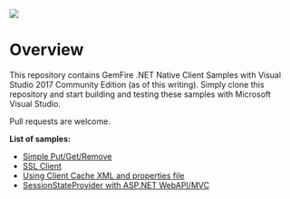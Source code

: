 [<img src="https://geode.apache.org/img/Apache_Geode_logo.png" align="center"/>](http://geode.apache.org)

# Overview
This repository contains GemFire .NET Native Client Samples with Visual Studio 2017 Community Edition (as of this writing).
Simply clone this repository and start building and testing these samples with Microsoft Visual Studio. 

Pull requests are welcome.

**List of samples:**
- [Simple Put/Get/Remove](https://github.com/dkhopade/gemfire-dotnet-nc/tree/master/simple-put-get-remove)
- [SSL Client](https://github.com/dkhopade/gemfire-dotnet-nc/tree/master/ssl-client)
- [Using Client Cache XML and properties file](https://github.com/dkhopade/gemfire-dotnet-nc/tree/master/using-client-cache-xml-and-properties-file)
- [SessionStateProvider with ASP.NET WebAPI/MVC](https://github.com/dkhopade/gemfire-dotnet-nc/tree/master/session-state-sample)
